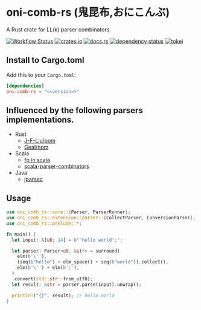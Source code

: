 # oni-comb-rs (鬼昆布,おにこんぶ)

A Rust crate for LL(k) parser combinators.

[![Workflow Status](https://github.com/j5ik2o/parsing-rust/workflows/Rust/badge.svg)](https://github.com/j5ik2o/parsing-rust/actions?query=workflow%3A%22Rust%22)
[![crates.io](https://img.shields.io/crates/v/parsing-rust.svg)](https://crates.io/crates/parsing-rust)
[![docs.rs](https://docs.rs/parsing-rust/badge.svg)](https://docs.rs/parsing-rust)
[![dependency status](https://deps.rs/repo/github/j5ik2o/parsing-rust/status.svg)](https://deps.rs/repo/github/j5ik2o/parsing-rust)
[![tokei](https://tokei.rs/b1/github/j5ik2o/parsing-rust)](https://github.com/XAMPPRocky/tokei)

## Install to Cargo.toml

Add this to your `Cargo.toml`:

```toml
[dependencies]
oni-comb-rs = "<<version>>"
```

## Influenced by the following parsers implementations.

- Rust
  - [J-F-Liu/pom](https://github.com/J-F-Liu/pom)
  - [Geal/nom](https://github.com/Geal/nom)
- Scala
  - [fp in scala](https://github.com/fpinscala/fpinscala/blob/first-edition/answers/src/main/scala/fpinscala/parsing)
  - [scala-parser-combinators](https://github.com/scala/scala-parser-combinators)
- Java
  - [jparsec](https://github.com/jparsec/jparsec)
 
## Usage

```rust
use oni_comb_rs::core::{Parser, ParserRunner};
use oni_comb_rs::extension::parser::{CollectParser, ConversionParser};
use oni_comb_rs::prelude::*;

fn main() {
  let input: &[u8; 14] = b"'hello world';";

  let parser: Parser<u8, &str> = surround(
    elm(b'\''),
    (seq(b"hello") + elm_space() + seq(b"world")).collect(),
    elm(b'\'') + elm(b';'),
  )
  .convert(std::str::from_utf8);
  let result: &str = parser.parse(input).unwrap();

  println!("{}", result); // hello world
}
```

